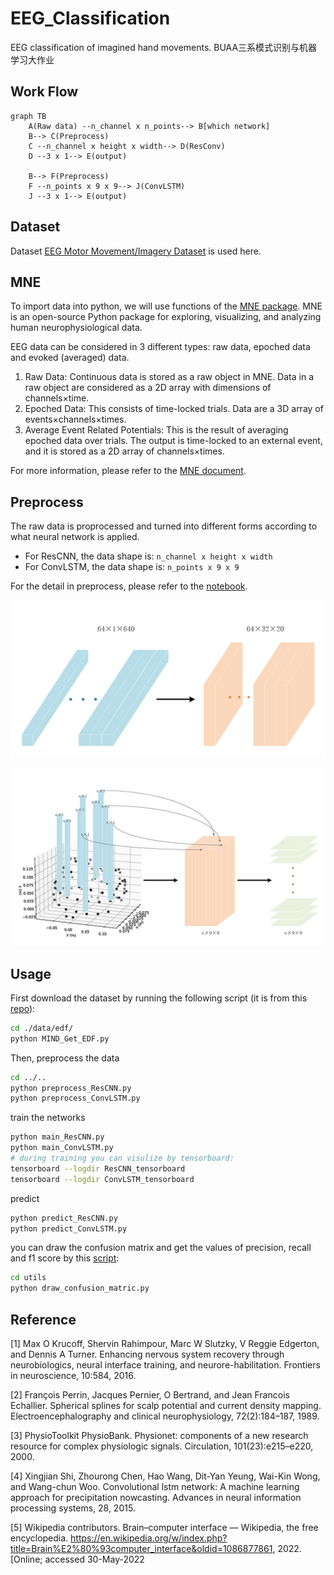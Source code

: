 # EEG_Classification
EEG classification of imagined hand movements. BUAA三系模式识别与机器学习大作业

## Work Flow

```mermaid
graph TB
	A(Raw data) --n_channel x n_points--> B[which network]
	B--> C(Preprocess)
	C --n_channel x height x width--> D(ResConv)
	D --3 x 1--> E(output)
	
	B--> F(Preprocess)
	F --n_points x 9 x 9--> J(ConvLSTM)
	J --3 x 1--> E(output)
```

## Dataset

Dataset [EEG Motor Movement/Imagery Dataset](https://archive.physionet.org/pn4/eegmmidb/) is used here. 



## MNE

To import data into python, we will use functions of the [MNE package](https://mne.tools/dev/index.html). MNE is an open-source Python package for exploring, visualizing, and analyzing human neurophysiological data.

EEG data can be considered in 3 different types: raw data, epoched data and evoked (averaged) data.

1. Raw Data: Continuous data is stored as a raw object in MNE. Data in a raw object are considered as a 2D array with dimensions of channels×time.
2. Epoched Data: This consists of time-locked trials. Data are a 3D array of events×channels×times.
3. Average Event Related Potentials: This is the result of averaging epoched data over trials. The output is time-locked to an external event, and it is stored as a 2D array of channels×times.

For more information, please refer to the [MNE document](https://mne.tools/dev/index.html).

## Preprocess

The raw data is proprocessed and turned into different forms according to what neural network is applied. 

* For ResCNN, the data shape is: `n_channel x height x width` 
* For ConvLSTM, the data shape is: `n_points x 9 x 9`

For the detail in preprocess, please refer to the [notebook](https://github.com/Bozenton/EEG_Motor_Imagery_Classification/blob/master/preprocess_in_detail.ipynb). 

![reshape1](./readme_files/ResConv_reshape.png)

![reshape2](./readme_files/ConvLSTM_reshape.png)

## Usage 

First download the dataset by running the following script (it is from this [repo](https://github.com/SuperBruceJia/EEG-DL/blob/master/Download_Raw_EEG_Data/MIND_Get_EDF.py)): 

```sh
cd ./data/edf/
python MIND_Get_EDF.py
```

Then, preprocess the data

```sh
cd ../..
python preprocess_ResCNN.py
python preprocess_ConvLSTM.py
```

train the networks

```sh
python main_ResCNN.py
python main_ConvLSTM.py
# during training you can visulize by tensorboard:
tensorboard --logdir ResCNN_tensorboard
tensorboard --logdir ConvLSTM_tensorboard
```

predict

```sh
python predict_ResCNN.py
python predict_ConvLSTM.py
```

you can draw the confusion matrix and get the values of precision, recall and f1 score by this [script](https://github.com/Bozenton/EEG_Motor_Imagery_Classification/blob/master/utils/draw_confusion_matric.py): 

```sh
cd utils
python draw_confusion_matric.py
```

## Reference

[1] Max O Krucoff, Shervin Rahimpour, Marc W Slutzky, V Reggie Edgerton, and Dennis A Turner. Enhancing nervous system recovery through neurobiologics, neural interface training, and neurore-habilitation. Frontiers in neuroscience, 10:584, 2016.

[2] François Perrin, Jacques Pernier, O Bertrand, and Jean Francois Echallier. Spherical splines for scalp potential and current density mapping. Electroencephalography and clinical neurophysiology, 72(2):184–187, 1989.

[3] PhysioToolkit PhysioBank. Physionet: components of a new research resource for complex physiologic signals. Circulation, 101(23):e215–e220, 2000.

[4] Xingjian Shi, Zhourong Chen, Hao Wang, Dit-Yan Yeung, Wai-Kin Wong, and Wang-chun Woo. Convolutional lstm network: A machine learning approach for precipitation nowcasting. Advances in neural information processing systems, 28, 2015.

[5] Wikipedia contributors. Brain–computer interface — Wikipedia, the free encyclopedia. https://en.wikipedia.org/w/index.php?title=Brain%E2%80%93computer_interface&oldid=1086877861, 2022. [Online; accessed 30-May-2022